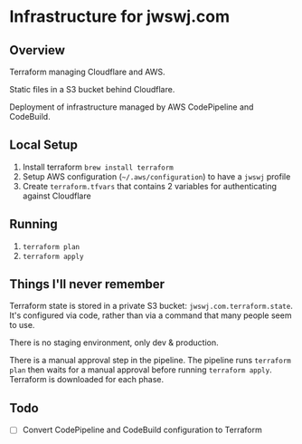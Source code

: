 # Infrastructure for jwswj.com

## Overview

Terraform managing Cloudflare and AWS.

Static files in a S3 bucket behind Cloudflare.

Deployment of infrastructure managed by AWS CodePipeline and CodeBuild.

## Local Setup

1. Install terraform `brew install terraform`
2. Setup AWS configuration (`~/.aws/configuration`) to have a `jwswj` profile
3. Create `terraform.tfvars` that contains 2 variables for authenticating against Cloudflare

## Running

1. `terraform plan`
2. `terraform apply`

## Things I'll never remember

Terraform state is stored in a private S3 bucket: `jwswj.com.terraform.state`.
It's configured via code, rather than via a command that many people seem to use.

There is no staging environment, only dev & production.

There is a manual approval step in the pipeline. The pipeline runs
`terraform plan` then waits for a manual approval before running
`terraform apply`. Terraform is downloaded for each phase.

## Todo

- [ ] Convert CodePipeline and CodeBuild configuration to Terraform
